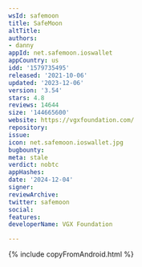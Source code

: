 ```yaml
---
wsId: safemoon
title: SafeMoon
altTitle: 
authors:
- danny
appId: net.safemoon.ioswallet
appCountry: us
idd: '1579735495'
released: '2021-10-06'
updated: '2023-12-06'
version: '3.54'
stars: 4.8
reviews: 14644
size: '144665600'
website: https://vgxfoundation.com/
repository: 
issue: 
icon: net.safemoon.ioswallet.jpg
bugbounty: 
meta: stale
verdict: nobtc
appHashes: 
date: '2024-12-04'
signer: 
reviewArchive: 
twitter: safemoon
social: 
features: 
developerName: VGX Foundation

---
```


{% include copyFromAndroid.html %}